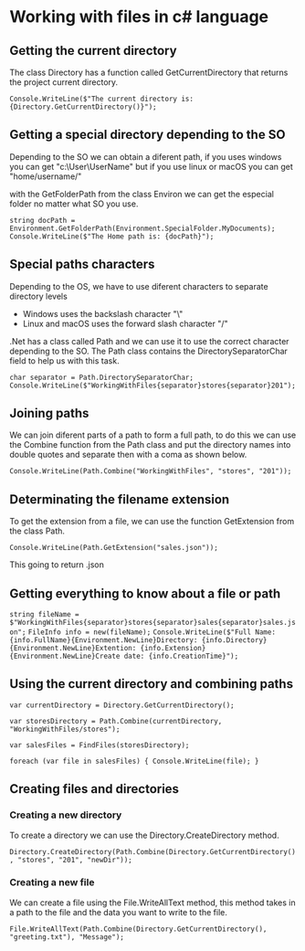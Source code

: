 # Working with files in c# language

## Getting the current directory
The class Directory has a function called GetCurrentDirectory that returns the project current directory.

` Console.WriteLine($"The current directory is: {Directory.GetCurrentDirectory()}"); `

## Getting a special directory depending to the SO
Depending to the SO we can obtain a diferent path, if you uses windows you can get "c:\User\UserName\"
but if you use linux or macOS you can get "home/username/"

with the GetFolderPath from the class Environ we can get the especial folder no matter what SO you use.

`string docPath = Environment.GetFolderPath(Environment.SpecialFolder.MyDocuments);`
`Console.WriteLine($"The Home path is: {docPath}");`

## Special paths characters
Depending to the OS, we have to use diferent characters to separate directory levels

* Windows uses the backslash character "\\"
* Linux and macOS uses the forward slash character "/"

.Net has a class called Path and we can use it to use the correct character depending to the SO.
The Path class contains the DirectorySeparatorChar field to help us with this task.

` char separator = Path.DirectorySeparatorChar; `
` Console.WriteLine($"WorkingWithFiles{separator}stores{separator}201"); `

## Joining paths
We can join diferent parts of a path to form a full path, to do this we can use the Combine function from the Path class and put the directory names into double quotes and separate then with a coma as shown below.


` Console.WriteLine(Path.Combine("WorkingWithFiles", "stores", "201")); `

## Determinating the filename extension
To get the extension from a file, we can use the function GetExtension from the class Path.

` Console.WriteLine(Path.GetExtension("sales.json")); `

This going to return .json

## Getting everything to know about a file or path

` string fileName = $"WorkingWithFiles{separator}stores{separator}sales{separator}sales.json"; `
` FileInfo info = new(fileName); ` 
` Console.WriteLine($"Full Name: {info.FullName}{Environment.NewLine}Directory: {info.Directory}{Environment.NewLine}Extention: {info.Extension}{Environment.NewLine}Create date: {info.CreationTime}"); `


## Using the current directory and combining paths

` var currentDirectory = Directory.GetCurrentDirectory(); `

` var storesDirectory = Path.Combine(currentDirectory, "WorkingWithFiles/stores"); `

` var salesFiles = FindFiles(storesDirectory); `

`
foreach (var file in salesFiles)
{
    Console.WriteLine(file);
}
`

## Creating files and directories

### Creating a new directory

To create a directory we can use the Directory.CreateDirectory method.

` Directory.CreateDirectory(Path.Combine(Directory.GetCurrentDirectory(), "stores", "201", "newDir")); `

### Creating a new file

We can create a file using the File.WriteAllText method, this method takes in a path to the file and the data you want to write to the file.

`File.WriteAllText(Path.Combine(Directory.GetCurrentDirectory(), "greeting.txt"), "Message"); `
